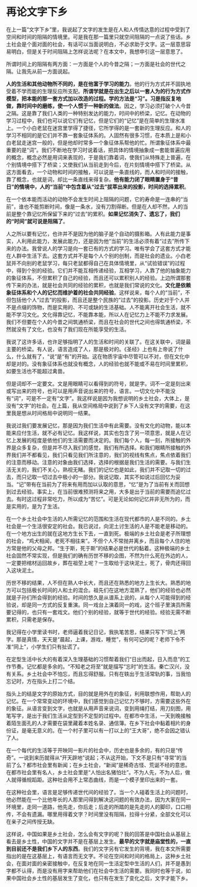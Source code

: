# 再论文字下乡

在上一篇“文字下乡”里，我说起了文字的发生是在人和人传情达意的过程中受到了空间和时间的阻隔的情境里。可是我在那一篇里只就空间阻隔的一点说了些话。乡土社会是个面对面的社会，有话可以当面说明白，不必求助于文字。这一层意思容易明白，但是关于时间阻隔上怎样说法呢？在本文中，我想申引这一层意思了。

所谓时间上的阻隔有两方面：一方面是个人的今昔之隔；一方面是社会的世代之隔。让我先从前一方面说起。

**人的生活和其他动物所不同的，是在他富于学习的能力**。他的行为方式并不固执地受着不学而能的生理反应所支配。**所谓学就是在出生之后以一套人为的行为方式作模型，把本能的那一套方式加以改造的过程。学的方法是“习”。习是指反复地做，靠时间中的磨练，使一个人惯于一种新的做法**。因之，学习必须打破个人今昔之隔。这是靠了我们人类的一种特别发达的能力，时间中的桥梁，记忆。在动物的学习过程中，我们也可以说它们有记忆，但是它们的“记忆”是在简单的生理水准上。一个小白老鼠在迷宫里学得了捷径，它所学得的是一套新的生理反应。和人的学习不相同的是它们并不靠一套象征体系的。人固然有很多习惯，在本质上是和小白老鼠走迷宫一般的，但是他却时常多一个象征体系帮他的忙。所谓象征体系中最重要的是“词”。我们不断地在学习时说着话，把具体的情境抽象成一套能普遍应用的概念，概念必然是用词来表现的，于是我们靠着词，使我们从特殊走上普遍，在个别情境中搭下了桥梁；又使我们从当前走到今后，在片刻情境中搭下了桥梁。从这方面看去，一个动物和时间的接触，可以说是一条直线的，而人和时间的接触，靠了概念，也就是词，却比一条直线来得复杂。**他有能力闭了眼睛置身于“昔日”的情境中，人的“当前”中包含着从“过去”拔萃出来的投影，时间的选择累积**。

在一个依本能而活动的动物不会发生时间上阻隔的问题，它的寿命是一连串的“当前”，谁也不能剪断时间，像是一条水，没有刀割得断。但是在人却不然，人的当前是整个靠记忆所保留下来的“过去”的累积。**如果记忆消失了、遗忘了，我们的“时间”就可说是阻隔了**。

人之所以要有记忆，也许并不是因为他的脑子是个自动的摄影箱。人有此能力是事实，人利用此能力，发展此能力，还是因为他“当前”的生活必须有着“过去”所传下来的办法。我曾说人的学习是向一套已有的方式的学习。唯有学会了这套方式才能在人群中生活下去。这套方式并不是每个人个别的创制，而是社会的遗业。小白老鼠并不向别的老鼠学习，每只老鼠都得自己在具体情境里，从“试验错误”的过程中，得到个别的经验。它们并不能互相传递经验，互相学习，人靠了他的抽象能力的象征体系，不但累积了自己的经验，而且还可以累积别人的经验。上边所谓那套传下来的办法，就是社会共同的经验的累积，也就是我们常说的文化。**文化是依赖象征体系和个人的记忆而维护着的社会共同经验**。这样说来，每个人的“当前”，不但包括他个人“过去”的投影，而且还是整个民族的“过去”的投影。历史对于个人并不是点缀的饰物，而是实用的、不可或缺的生活基础。人不能离开社会生活，就不能不学习文化。文化得靠记忆，不能靠本能，所以人在记忆力上不能不力求发展。我们不但要在个人的今昔之间筑通桥梁，而且在社会的世代之间也得筑通桥梁，不然就没有了文化，也没有了我们现在所能享受的生活。

我说了这许多话，也许足够指明了人的生活和时间的关联了。在这关联中，词是最主要的桥梁。有人说，语言造成了人，那是极对的。《圣经》上也有上帝说了什么，什么就有了，“说”是“有”的开始。这在物质宇宙中尽管可以不对，但在文化中却是对的。没有象征体系也就没有概念，人的经验也就不能或不易在时间里累积，如要生活也不能超过禽兽。

但是词却不一定要文。文是用眼睛可以看得到的符号，就是字。词不一定是刻出来或写出来的符号，也可以是用声音说出来的符号，语言。一切文化中不能没有“词”，可是不一定有“文字”。我这样说是因为我想说明的乡土社会，大体上，是没有“文字”的社会。在上篇，我从空间格局中说到了乡下人没有文字的需要，在这里我是想从时间格局中说明同一结果。

我说过我们要发展记忆，那是因为我们生活中有此需要。没有文化的动物，能以本能来应付生活，就不必有记忆。我这样说，其实也包含了另一项意思，就是人在记忆上发展的程度是依他们的生活需要而决定的。我们每个人，每一刻，所接触的外界是众多复杂，但是并不尽入我们的感觉，我们有所选择。和我们眼睛所接触的外界我们并不都看见，我们只看见我们所注意的，我们的视线有焦点，焦点依着我们的注意而移动。注意的对象由我们选择，选择的根据是我们生活的需要。与我们生活无关的，我们不关心，熟视无睹。我们的记忆也是如此，我们并不记取一切的过去，而只记取一切过去中极小的一部分。我说记取，其实不如说过后回忆为妥当。“记”带有在当前为了将来有用而加以认取的意思，“忆”是为了当前有关而回想到过去经验。事实上，在当前很难预测将来之用，大多是出于当前的需要而追忆过去。有时这过程非常吃力，所以成为“苦忆”。可是无论如何记忆并非无所为的，而是实用的，是为了生活。

在一个乡土社会中生活的人所需记忆的范围和生活在现代都市的人是不同的。乡土社会是一个生活很安定的社会。我已说过，向泥土讨生活的人是不能老是移动的。在一个地方出生的就在这地方生长下去，一直到死。极端的乡土社会是老子所理想的社会，“鸡犬相闻，老死不相往来”。不但个人不常抛井离乡，而且每个人住的地方常是他的父母之邦。“生于斯，死于斯”的结果必是世代的黏着。这种极端的乡土社会固然不常实现，但是我们的确有历世不移的企图，不然为什么死在外边的人，一定要把棺材运回故乡，葬在祖茔上呢？一生取给于这块泥土，死了，骨肉还得回入这块泥土。

历世不移的结果，人不但在熟人中长大，而且还在熟悉的地方上生长大。熟悉的地方可以包括极长时间的人和土的混合。祖先们在这地方混熟了，他们的经验也必然就是子孙们所会得到的经验。时间的悠久是从谱系上说的，从每个人可能得到的经验说，却是同一方式的反复重演。同一戏台上演着同一的戏，这个班子里演员所需要记得的，也只有一套戏文。他们个别的经验，就等于世代的经验。经验无需不断累积，只需老是保存。

我记得在小学里读书时，老师逼着我记日记，我执笔苦思，结果只写下“同上”两字。那是真情，天天是“晨起，上课，游戏，睡觉”，有何可记的呢？老师下令不准“同上”，小学生们只有扯谎了。

在定型生活中长大的有着深入生理基础的习惯帮着我们“日出而起，日入而息”的工作节奏。记忆都是多余的。“不知老之将至”就是描写“忘时”的生活。秦亡汉兴，没有关系。乡土社会中不怕忘，而且忘得舒服。只有在轶出于生活常轨的事，当我怕忘记时，方在指头上打二个结。

指头上的结是文字的原始方式，目的就是用外在的象征，利用联想作用，帮助人的记忆。在一个常常变动的环境中，我们感觉到自己记忆力不够时，方需要这些外在的象征。从语言变到文字，也就是从用声音来说词，变到用绳打结，用刀刻图，用笔写字，是出于我们生活从定型到不定型的过程中。在都市中生活，一天到晚接触着陌生面孔的人才需要在袋里藏着本姓名录、通信簿。在乡下社会中黏着相片的身份证，是毫无意义的。在一个村子里可以有一打以上的“王大哥”，绝不会因之错认了人。

在一个每代的生活等于开映同一影片的社会中，历史也是多余的，有的只是“传奇”。一说到来历就得从“开天辟地”说起；不从这开始，下文不是只有“寻常”的当前了么？都市社会里有新闻；在乡土社会，“新闻”是稀奇古怪、荒诞不经的意思。在都市社会里有名人，乡土社会里是“人怕出名猪怕壮”。不为人先，不为人后，做人就得循规蹈距。这种社会用不上常态曲线，而是一个模子里印出来的一套。

在这种社会里，语言是足够传递世代间的经验了。当一个人碰着生活上的问题时，他必然能在一个比他年长的人那里问得到解决这问题的有效办法，因为大家在同一环境里，走同一道路，他先走，你后走；后走的所踏的是先走的人的脚印，口口相传，不会有遗漏。哪里用得着文字？时间里没有阻隔，拉得十分紧，全部文化可以在亲子之间传授无缺。

这样说，中国如果是乡土社会，怎么会有文字的呢？我的回答是中国社会从基层上看去是乡土性，中国的文字并不是在基层上发生。**最早的文字就是庙堂性的，一直到目前还不是我们乡下人的东西**。我们的文字另有它发生的背境，我在本文所需要指出的是在这基层上，有语言而无文字。不论在空间和时间的格局上，这种乡土社会，在面对面的亲密接触中，在反复地在同一生活定型中生活的人们，并不是愚到字都不认得，而是没有用字来帮助他们在社会中生活的需要。我同时也等于说，如果中国社会乡土性的基层发生了变化，也只有在发生了变化之后，文字才能下乡。